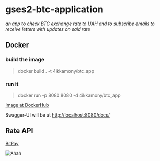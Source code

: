 # gses2-btc-application

*an app to check BTC exchange rate to UAH and to subscribe emails to receive letters with updates on said rate*

## Docker

### build the image
> docker build . -t 4ikkamony/btc_app
### run it
> docker run -p 8080:8080 -d 4ikkamony/btc_app

[Image at DockerHub](https://hub.docker.com/repository/docker/4ikkamony/btc_app)

Swagger-UI will be at [http://localhost:8080/docs/](http://localhost:8080/docs/)

## Rate API
[BitPay](https://bitpay.com/api/rates)


![Ahah]([https://github.com/4ikkamony/lab2/blob/main/unnamed.png](https://github.com/4ikkamony/lab2/blob/main/unnamed1.png))
